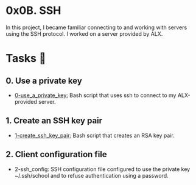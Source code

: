 # 0x0B. SSH
In this project, I became familiar connecting to and working with servers using the SSH protocol. I worked on a server provided by ALX.

# Tasks 📃
## 0. Use a private key
* [0-use_a_private_key:](https://github.com/AYOUBBAKHAT/alx-system_engineering-devops/blob/366850291113b8baa64f568d24cfcacb6e6a8cfa/0x0B-ssh/0-use_a_private_key) Bash script that uses ssh to connect to my ALX-provided server.
  
## 1. Create an SSH key pair
* [1-create_ssh_key_pair:](https://github.com/AYOUBBAKHAT/alx-system_engineering-devops/blob/fffc83a2ac624e2f7ea518aea1b287b59ab88c48/0x0B-ssh/1-create_ssh_key_pair) Bash script that creates an RSA key pair.
  
## 2. Client configuration file
* 2-ssh_config: SSH configuration file configured to use the private key ~/.ssh/school and to refuse authentication using a password.
